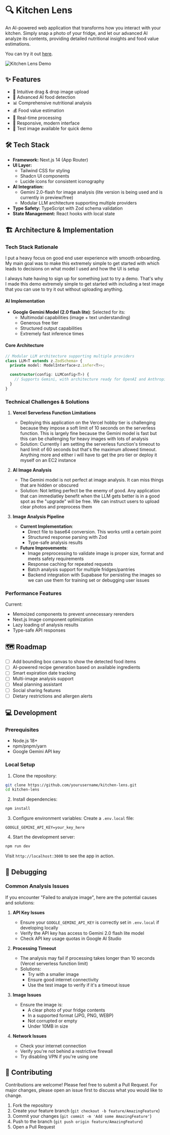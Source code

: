 # 🔍 Kitchen Lens

An AI-powered web application that transforms how you interact with your kitchen. Simply snap a photo of your fridge, and let our advanced AI analyze its contents, providing detailed nutritional insights and food value estimations.

You can try it out [here](https://kitchen-lens.vercel.app/).

![Kitchen Lens Demo](public/demo.gif)

## ✨ Features

- 📸 Intuitive drag & drop image upload
- 🤖 Advanced AI food detection
- 📊 Comprehensive nutritional analysis
- 💰 Food value estimation
- 🎯 Real-time processing
- 📱 Responsive, modern interface
- 🧪 Test image available for quick demo

## 🛠 Tech Stack

- **Framework:** Next.js 14 (App Router)
- **UI Layer:** 
  - Tailwind CSS for styling
  - Shadcn UI components
  - Lucide icons for consistent iconography
- **AI Integration:**
  - Gemini 2.0-flash for image analysis (lite version is being used and is currently in preview/free)
  - Modular LLM architecture supporting multiple providers
- **Type Safety:** TypeScript with Zod schema validation
- **State Management:** React hooks with local state

## 🏗 Architecture & Implementation

### Tech Stack Rationale

I put a heavy focus on good end user experience with smooth onboarding. My main goal was to make this extremely simple to get started 
with which leads to decisions on what model I used and how the UI is setup

I always hate having to sign up for something just to try a demo. That's why I made this demo extremely simple to get started with 
including a test image that you can use to try it out without uploading anything.

#### AI Implementation
- **Google Gemini Model (2.0 flash lite)**: Selected for its:
  - Multimodal capabilities (image + text understanding)
  - Generous free tier
  - Structured output capabilities
  - Extremely fast inference times

#### Core Architecture
```typescript
// Modular LLM architecture supporting multiple providers
class LLM<T extends z.ZodSchema> {
  private model: ModelInterface<z.infer<T>>;

  constructor(config: LLMConfig<T>) {
    // Supports Gemini, with architecture ready for OpenAI and Anthropic
  }
}
```

### Technical Challenges & Solutions
1. **Vercel Serverless Function Limitations**
    - Deploying this application on the Vercel hobby tier is challenging because they impose a soft limit of 10 seconds on the serverless function. This is largely fine because the Gemini model is fast but this can be challenging for heavy images with
    lots of analysis
    - Solution: Currently I am setting the serverless function's timeout to hard limit of 60 seconds but that's the maximum allowed timeout. Anything more and either i will have to get the pro tier or deploy it myself on an EC2 instance

2. **AI Image Analysis**
    - The Gemini model is not perfect at image analysis. It can miss things that are hidden or obscured
    - Solution: Not letting perfect be the enemy of good. Any application that can immediatley benefit when the LLM gets better is
    in a good spot as the "upgrade" will be free. We can instruct users to upload clear photos and preprocess them

3. **Image Analysis Pipeline**
   - **Current Implementation**:
     - Direct file to base64 conversion. This works until a certain point
     - Structured response parsing with Zod
     - Type-safe analysis results
   - **Future Improvements**:
     - Image preprocessing to validate image is proper size, format and meets safety requirements
     - Response caching for repeated requests
     - Batch analysis support for multiple fridges/pantries
     - Backend integration with Supabase for persisting the images so we can use them for training set or debugging user issues


### Performance Features

Current:
- Memoized components to prevent unnecessary rerenders
- Next.js Image component optimization
- Lazy loading of analysis results
- Type-safe API responses

## 🗺 Roadmap

- [ ] Add bounding box canvas to show the detected food items
- [ ] AI-powered recipe generation based on available ingredients
- [ ] Smart expiration date tracking
- [ ] Multi-image analysis support
- [ ] Meal planning assistant
- [ ] Social sharing features
- [ ] Dietary restrictions and allergen alerts

## 💻 Development

### Prerequisites

- Node.js 18+
- npm/pnpm/yarn
- Google Gemini API key

### Local Setup

1. Clone the repository:
```bash
git clone https://github.com/yourusername/kitchen-lens.git
cd kitchen-lens
```

2. Install dependencies:
```bash
npm install
```

3. Configure environment variables:
Create a `.env.local` file:
```env
GOOGLE_GEMINI_API_KEY=your_key_here
```

4. Start the development server:
```bash
npm run dev
```

Visit `http://localhost:3000` to see the app in action.

## 🐛 Debugging

### Common Analysis Issues

If you encounter "Failed to analyze image", here are the potential causes and solutions:

1. **API Key Issues**
   - Ensure your `GOOGLE_GEMINI_API_KEY` is correctly set in `.env.local` if developing locally
   - Verify the API key has access to Gemini 2.0 flash lite model
   - Check API key usage quotas in Google AI Studio

2. **Processing Timeout**
   - The analysis may fail if processing takes longer than 10 seconds (Vercel serverless function limit)
   - Solutions:
     - Try with a smaller image
     - Ensure good internet connectivity
     - Use the test image to verify if it's a timeout issue

3. **Image Issues**
   - Ensure the image is:
     - A clear photo of your fridge contents
     - In a supported format (JPG, PNG, WEBP)
     - Not corrupted or empty
     - Under 10MB in size

4. **Network Issues**
   - Check your internet connection
   - Verify you're not behind a restrictive firewall
   - Try disabling VPN if you're using one

## 🤝 Contributing

Contributions are welcome! Please feel free to submit a Pull Request. For major changes, please open an issue first to discuss what you would like to change.

1. Fork the repository
2. Create your feature branch (`git checkout -b feature/AmazingFeature`)
3. Commit your changes (`git commit -m 'Add some AmazingFeature'`)
4. Push to the branch (`git push origin feature/AmazingFeature`)
5. Open a Pull Request
